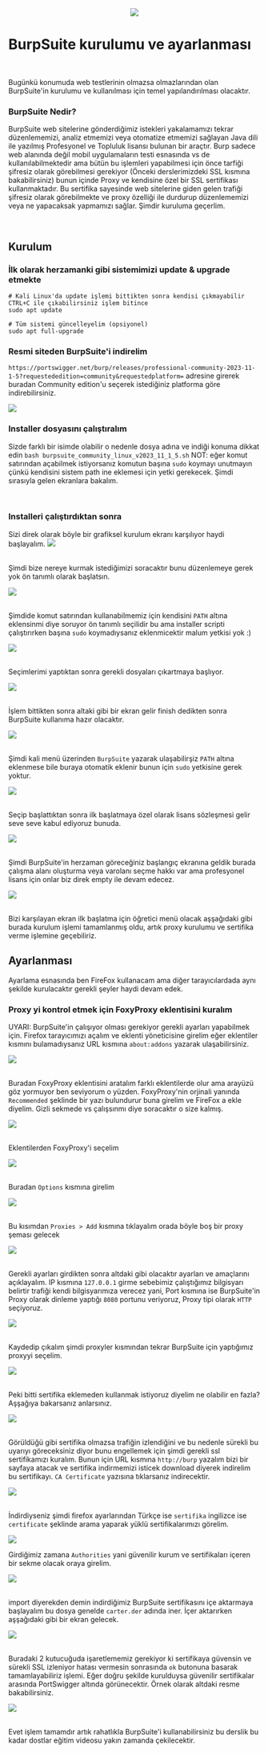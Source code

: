 <div align="center">
    <img src="./img/BurpSuiteLogo.png"/>
</div>

# BurpSuite kurulumu ve ayarlanması

<br>
<p>Bugünkü konumuda web testlerinin olmazsa olmazlarından olan BurpSuite'in kurulumu ve kullanılması için temel yapılandırılması olacaktır.

<h3>BurpSuite Nedir?</h3>
BurpSuite web sitelerine gönderdiğimiz istekleri yakalamamızı tekrar düzenlememizi, analiz etmemizi veya otomatize etmemizi sağlayan Java dili ile yazılmış Profesyonel ve Topluluk lisansı bulunan bir araçtır. Burp sadece web alanında değil mobil uygulamaların testi esnasında vs de kullanılabilmektedir ama bütün bu işlemleri yapabilmesi için önce tarfiği şifresiz olarak görebilmesi gerekiyor (Önceki derslerimizdeki SSL kısmına bakabilirsiniz) bunun içinde Proxy ve kendisine özel bir SSL sertifikası kullanmaktadır. Bu sertifika sayesinde web sitelerine giden gelen trafiği şifresiz olarak görebilmekte ve proxy özelliği ile durdurup düzenlememizi veya ne yapacaksak yapmamızı sağlar. Şimdir kuruluma geçerlim.
</p>


<br>

## Kurulum

### İlk olarak herzamanki gibi sistemimizi update & upgrade etmekte
```shell
# Kali Linux'da update işlemi bittikten sonra kendisi çıkmayabilir CTRL+C ile çıkabilirsiniz işlem bitince
sudo apt update 

# Tüm sistemi güncelleyelim (opsiyonel)
sudo apt full-upgrade
```


### Resmi siteden BurpSuite'i indirelim 
`https://portswigger.net/burp/releases/professional-community-2023-11-1-5?requestededition=community&requestedplatform=` adresine girerek buradan Community edition'u seçerek istediğiniz platforma göre indirebilirsiniz.


<img src="./img/InstallingStatus.png"/>
<br>

### Installer dosyasını çalıştıralım 
Sizde farklı bir isimde olabilir o nedenle dosya adına ve indiği konuma dikkat edin `bash burpsuite_community_linux_v2023_11_1_5.sh` NOT: eğer komut satırından açabilmek istiyorsanız komutun başına `sudo` koymayı unutmayın çünkü kendisini sistem path ine eklemesi için yetki gerekecek. Şimdi sırasıyla gelen ekranlara bakalım.

<br>

### Installeri çalıştırdıktan sonra
<p>Sizi direk olarak böyle bir grafiksel kurulum ekranı karşılıyor haydi başlayalım.

<img src="./img/InstallerFirstScreen.png"/>
<br>
<br>

Şimdi bize nereye kurmak istediğimizi soracaktır bunu düzenlemeye gerek yok ön tanımlı olarak başlatsın.

<img src="./img/InstallDirectorySelections.png"/>
<br>
<br>

Şimdide komut satırından kullanabilmemiz için kendisini `PATH` altına eklensinmi diye soruyor ön tanımlı seçilidir bu ama installer scripti çalıştırırken başına `sudo` koymadıysanız eklenmicektir malum yetkisi yok :)

<img src="./img/AddPath.png"/>
<br>
<br>

Seçimlerimi yaptıktan sonra gerekli dosyaları çıkartmaya başlıyor.

<img src="./img/ExtractingFiles.png" />
<br>
<br>

İşlem bittikten sonra altaki gibi bir ekran gelir finish dedikten sonra BurpSuite kullanıma hazır olacaktır.

<img src="./img/IstallingFınıs.png">
<br>
<br>

Şimdi kali menü üzerinden `BurpSuite` yazarak ulaşabilirşiz `PATH` altına eklenmese bile buraya otomatik eklenir bunun için `sudo` yetkisine gerek yoktur.

<img src="./img/BurpInMenu.png"/>
<br>
<br>

Seçip başlattıktan sonra ilk başlatmaya özel olarak lisans sözleşmesi gelir seve seve kabul ediyoruz bunuda.

<img src="./img/FirstStartLicence.png"/>
<br>
<br>

Şimdi BurpSuite'in herzaman göreceğiniz başlangıç ekranına geldik burada çalışma alanı oluşturma veya varolanı seçme hakkı var ama profesyonel lisans için onlar biz direk empty ile devam edecez.

<img src="./img/StandartStartScreen.png">
<br>
<br>

Bizi karşılayan ekran ilk başlatma için öğretici menü olacak aşşağıdaki gibi burada kurulum işlemi tamamlanmış oldu, artık proxy kurulumu ve sertifika verme işlemine geçebiliriz.



## Ayarlanması

Ayarlama esnasında ben FireFox kullanacam ama diğer tarayıcılardada aynı şekilde kurulacaktır gerekli şeyler haydi devam edek.

### Proxy yi kontrol etmek için FoxyProxy eklentisini kuralım


UYARI: BurpSuite'in çalışıyor olması gerekiyor gerekli ayarları yapabilmek için.
Firefox tarayıcımızı açalım ve eklenti yöneticisine girelim eğer eklentiler kısmını bulamadıysanız URL kısmına `about:addons` yazarak ulaşabilirsiniz. 

<img src="./img/FireFoxEklentiYoneticisi.png">
<br>
<br>

Buradan FoxyProxy eklentisini aratalım farklı eklentilerde olur ama arayüzü göz yormuyor ben seviyorum o yüzden. FoxyProxy'nin orjinali yanında `Recommended` şeklinde bir yazı bulundurur buna girelim ve FireFox a ekle diyelim. Gizli sekmede vs çalışsınmı diye soracaktır o size kalmış.

<img src="./img/FireFoxMagazaFoxyProxy.png"/>
<br>
<br>

Eklentilerden FoxyProxy'i seçelim 

<img src="./img/EklentiyiSecelim.png">
<br>
<br>

Buradan `Options` kısmına girelim

<img src="./img/OptionsAgirelimOradan.png">
<br>
<br>

Bu kısımdan `Proxies > Add` kısmına tıklayalım orada böyle boş bir proxy şeması gelecek

<img src="./img/ProxiesKismindanAddDiyelim.png"/>
<br>
<br>

Gerekli ayarları girdikten sonra altdaki gibi olacaktır ayarları ve amaçlarını açıklayalım. IP kısmına `127.0.0.1` girme sebebimiz çalıştığımız bilgisyarı belirtir trafiği kendi bilgisyarımıza verecez yani, Port kısmına ise BurpSuite'in Proxy olarak dinleme yaptığı `8080` portunu veriyoruz, Proxy tipi olarak `HTTP` seçiyoruz.


<img src="./img/ayarlariYapalım.png"/>
<br>
<br>

Kaydedip çıkalım şimdi proxyler kısmından tekrar BurpSuite için yaptığımız proxyyi seçelim.

<img src="./img/Secelim.png"/>
<br>
<br>

Peki bitti sertifika eklemeden kullanmak istiyoruz diyelim ne olabilir en fazla? Aşşağıya bakarsanız anlarsınız.

<img src="./img/NedenSertifikaGerekli.png"/>

<br>
<br>

Görüldüğü gibi sertifika olmazsa trafiğin izlendiğini ve bu nedenle sürekli bu uyarıyı göreceksiniz diyor bunu engellemek için şimdi gerekli ssl sertifikamızı kuralım. Bunun için URL kısmına `http://burp` yazalım bizi bir sayfaya atacak ve sertifika indirmemizi isticek download diyerek indirelim bu sertifikayı. `CA Certificate` yazısına tıklarsanız indirecektir.

<img src="./img/DownlıadCaSertifikası.png"/>

<br>
<br>

İndirdiyseniz şimdi firefox ayarlarından Türkçe ise `sertifika` ingilizce ise `certificate` şeklinde arama yaparak yüklü sertifikalarımızı görelim.

<img src="./img/AyarlarSertifikaKisminiAra.png"/>


Girdiğimiz zamana `Authorities` yani güvenilir kurum ve sertifikaları içeren bir sekme olacak oraya girelim.

<img src="./img/importKismi.png"/>
<br>
<br>

import diyerekden demin indirdiğimiz BurpSuite sertifikasını içe aktarmaya başlayalım bu dosya genelde `carter.der` adında iner. İçer aktarırken aşşağıdaki gibi bir ekran gelecek.

<img src="./img/GerekliTikler.png"/>
<br>
<br>

Buradaki 2 kutucuğuda işaretlememiz gerekiyor ki sertifikaya güvensin ve sürekli SSL izleniyor hatası vermesin sonrasında `ok` butonuna basarak tamamlayabiliriz işlemi. Eğer doğru şekilde kurulduysa güvenilir sertifikalar arasında PortSwigger altında görünecektir. Örnek olarak altdaki resme bakabilirsiniz.

<img src="./img/OlduysaBoyleGorunur.png"/>
<br>
<br>


Evet işlem tamamdır artık rahatlıkla BurpSuite'i kullanabilirsiniz bu derslik bu kadar dostlar eğitim videosu yakın zamanda çekilecektir.


<br>
<br>



</p>
